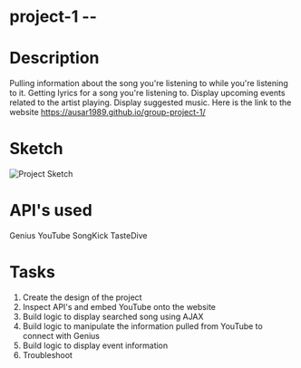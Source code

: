 # project-1 -- 

# Description
Pulling information about the song you're listening to while you're listening to it. Getting lyrics for a song you're listening to. Display upcoming events related to the artist playing. Display suggested music. Here is the link to the website https://ausar1989.github.io/group-project-1/


# Sketch
![Project Sketch](project-1/Project-Sketch.PNG)

# API's used
Genius
YouTube
SongKick
TasteDive

# Tasks
1. Create the design of the project
2. Inspect API's and embed YouTube onto the website
3. Build logic to display searched song using AJAX
4. Build logic to manipulate the information pulled from YouTube to connect with Genius
5. Build logic to display event information
6. Troubleshoot 


